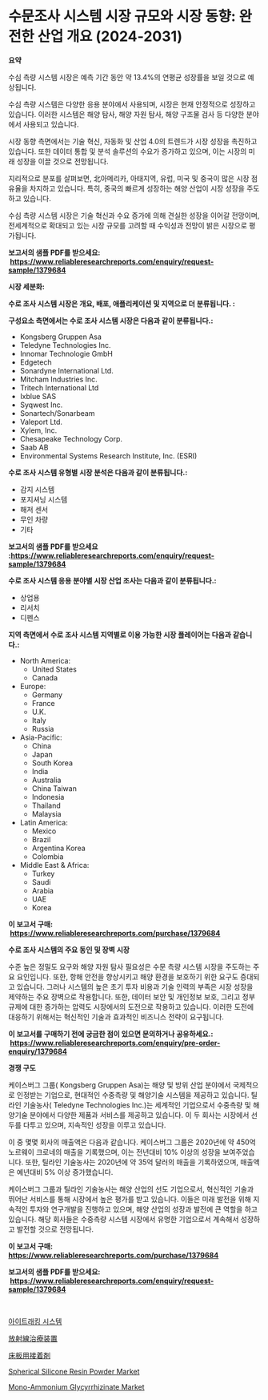 <p><h1>수문조사 시스템 시장 규모와 시장 동향: 완전한 산업 개요 (2024-2031)</h1></p><p><strong>요약</strong></p>
<p><p>수심 측량 시스템 시장은 예측 기간 동안 약 13.4%의 연평균 성장률을 보일 것으로 예상됩니다. </p><p>수심 측량 시스템은 다양한 응용 분야에서 사용되며, 시장은 현재 안정적으로 성장하고 있습니다. 이러한 시스템은 해양 탐사, 해양 자원 탐사, 해양 구조물 검사 등 다양한 분야에서 사용되고 있습니다.</p><p>시장 동향 측면에서는 기술 혁신, 자동화 및 산업 4.0의 트렌드가 시장 성장을 촉진하고 있습니다. 또한 데이터 통합 및 분석 솔루션의 수요가 증가하고 있으며, 이는 시장의 미래 성장을 이끌 것으로 전망됩니다.</p><p>지리적으로 분포를 살펴보면, 北아메리카, 아태지역, 유럽, 미국 및 중국이 많은 시장 점유율을 차지하고 있습니다. 특히, 중국의 빠르게 성장하는 해양 산업이 시장 성장을 주도하고 있습니다.</p><p>수심 측량 시스템 시장은 기술 혁신과 수요 증가에 의해 견실한 성장을 이어갈 전망이며, 전세계적으로 확대되고 있는 시장 규모를 고려할 때 수익성과 전망이 밝은 시장으로 평가됩니다.</p></p>
<p><strong>보고서의 샘플 PDF를 받으세요: &nbsp;<a href="https://www.reliableresearchreports.com/enquiry/request-sample/1379684">https://www.reliableresearchreports.com/enquiry/request-sample/1379684</a></strong></p>
<p><strong>시장 세분화:</strong></p>
<p><strong> 수로 조사 시스템 시장은 개요, 배포, 애플리케이션 및 지역으로 더 분류됩니다. :</strong></p>
<p><strong>구성요소 측면에서는 수로 조사 시스템 시장은 다음과 같이 분류됩니다.:</strong></p>
<p><ul><li>Kongsberg Gruppen Asa</li><li>Teledyne Technologies Inc.</li><li>Innomar Technologie GmbH</li><li>Edgetech</li><li>Sonardyne International Ltd.</li><li>Mitcham Industries Inc.</li><li>Tritech International Ltd</li><li>Ixblue SAS</li><li>Syqwest Inc.</li><li>Sonartech/Sonarbeam</li><li>Valeport Ltd.</li><li>Xylem, Inc.</li><li>Chesapeake Technology Corp.</li><li>Saab AB</li><li>Environmental Systems Research Institute, Inc. (ESRI)</li></ul></p>
<p><strong> 수로 조사 시스템 유형별 시장 분석은 다음과 같이 분류됩니다.:</strong></p>
<p><ul><li>감지 시스템</li><li>포지셔닝 시스템</li><li>해저 센서</li><li>무인 차량</li><li>기타</li></ul></p>
<p><strong>보고서의 샘플 PDF를 받으세요 :<a href="https://www.reliableresearchreports.com/enquiry/request-sample/1379684">https://www.reliableresearchreports.com/enquiry/request-sample/1379684</a></strong></p>
<p><strong> 수로 조사 시스템 응용 분야별 시장 산업 조사는 다음과 같이 분류됩니다.:</strong></p>
<p><ul><li>상업용</li><li>리서치</li><li>디펜스</li></ul></p>
<p><strong>지역 측면에서 수로 조사 시스템 지역별로 이용 가능한 시장 플레이어는 다음과 같습니다.:</strong></p>
<p><ul>
    <li>
        North America:
        <ul>
            <li>United States</li>
            <li>Canada</li>
        </ul>
    </li>
    <li>
        Europe:
        <ul>
            <li>Germany</li>
            <li>France</li>
            <li>U.K.</li>
            <li>Italy</li>
            <li>Russia</li>
        </ul>
    </li>
    <li>
        Asia-Pacific:
        <ul>
            <li>China</li>
            <li>Japan</li>
            <li>South Korea</li>
            <li>India</li>
            <li>Australia</li>
            <li>China Taiwan</li>
            <li>Indonesia</li>
            <li>Thailand</li>
            <li>Malaysia</li>
        </ul>
    </li>
    <li>
        Latin America:
        <ul>
            <li>Mexico</li>
            <li>Brazil</li>
            <li>Argentina Korea</li>
            <li>Colombia</li>
        </ul>
    </li>
    <li>
        Middle East & Africa:
        <ul>
            <li>Turkey</li>
            <li>Saudi</li>
            <li>Arabia</li>
            <li>UAE</li>
            <li>Korea</li>
        </ul>
    </li>
    </ul></p>
<p><strong>이 보고서 구매: &nbsp;<a href="https://www.reliableresearchreports.com/purchase/1379684">https://www.reliableresearchreports.com/purchase/1379684</a></strong></p>
<p><strong>수로 조사 시스템의 주요 동인 및 장벽 시장</strong></p>
<p><p>수준 높은 정밀도 요구와 해양 자원 탐사 필요성은 수문 측량 시스템 시장을 주도하는 주요 요인입니다. 또한, 항해 안전을 향상시키고 해양 환경을 보호하기 위한 요구도 증대되고 있습니다. 그러나 시스템의 높은 초기 투자 비용과 기술 인력의 부족은 시장 성장을 제약하는 주요 장벽으로 작용합니다. 또한, 데이터 보안 및 개인정보 보호, 그리고 정부 규제에 대한 증가하는 압력도 시장에서의 도전으로 작용하고 있습니다. 이러한 도전에 대응하기 위해서는 혁신적인 기술과 효과적인 비즈니스 전략이 요구됩니다.</p></p>
<p><strong>이 보고서를 구매하기 전에 궁금한 점이 있으면 문의하거나 공유하세요.: &nbsp;<a href="https://www.reliableresearchreports.com/enquiry/pre-order-enquiry/1379684">https://www.reliableresearchreports.com/enquiry/pre-order-enquiry/1379684</a></strong></p>
<p><strong>경쟁 구도</strong></p>
<p><p>케이스버그 그룹( Kongsberg Gruppen Asa)는 해양 및 방위 산업 분야에서 국제적으로 인정받는 기업으로, 현대적인 수중측량 및 해양기술 시스템을 제공하고 있습니다. 틸라인 기술농사( Teledyne Technologies Inc.)는 세계적인 기업으로서 수중측량 및 해양기술 분야에서 다양한 제품과 서비스를 제공하고 있습니다. 이 두 회사는 시장에서 선두를 다투고 있으며, 지속적인 성장을 이루고 있습니다.</p><p>이 중 몇몇 회사의 매출액은 다음과 같습니다. 케이스버그 그룹은 2020년에 약 450억 노르웨이 크로네의 매출을 기록했으며, 이는 전년대비 10% 이상의 성장을 보여주었습니다. 또한, 틸라인 기술농사는 2020년에 약 35억 달러의 매출을 기록하였으며, 매출액은 예년대비 5% 이상 증가했습니다.</p><p>케이스버그 그룹과 틸라인 기술농사는 해양 산업의 선도 기업으로서, 혁신적인 기술과 뛰어난 서비스를 통해 시장에서 높은 평가를 받고 있습니다. 이들은 미래 발전을 위해 지속적인 투자와 연구개발을 진행하고 있으며, 해양 산업의 성장과 발전에 큰 역할을 하고 있습니다. 해당 회사들은 수중측량 시스템 시장에서 유명한 기업으로서 계속해서 성장하고 발전할 것으로 전망됩니다.</p></p>
<p><strong>이 보고서 구매: &nbsp; <a href="https://www.reliableresearchreports.com/purchase/1379684">https://www.reliableresearchreports.com/purchase/1379684</a></strong></p>
<p><strong>보고서의 샘플 PDF를 받으세요: &nbsp;<a href="https://www.reliableresearchreports.com/enquiry/request-sample/1379684">https://www.reliableresearchreports.com/enquiry/request-sample/1379684</a></strong><strong></strong></p>
<p>&nbsp;</p>
<p><p><a href="https://github.com/plelbej847484502/Market-Research-Report-List-1/blob/main/1241065186756.md">아이트래킹 시스템</a></p><p><a href="https://github.com/oafhukehf4709715/Market-Research-Report-List-1/blob/main/9725515186791.md">放射線治療装置</a></p><p><a href="https://github.com/dzy793153605/Market-Research-Report-List-1/blob/main/4903021186792.md">床板用接着剤</a></p><p><a href="https://issuu.com/reportprime-2/docs/spherical-silicone-resin-powder-market-size-2030.p">Spherical Silicone Resin Powder Market</a></p><p><a href="https://iodized-pantydraco-05c.notion.site/Mono-Ammonium-Glycyrrhizinate-Market-Size-Focuses-on-Market-Dynamics-In-Depth-Analysis-and-Future-P-1b9f92236e74457aaa7cec8d5a50e2f3">Mono-Ammonium Glycyrrhizinate Market</a></p></p>